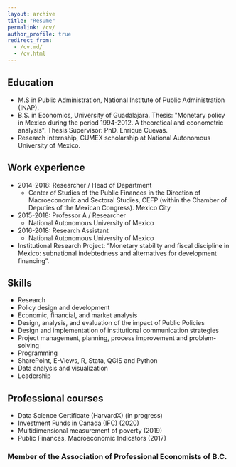 ```yaml
---
layout: archive
title: "Resume"
permalink: /cv/
author_profile: true
redirect_from: 
  - /cv.md/
  - /cv.html
---
```



## Education

* M.S in Public Administration, National Institute of Public Administration (INAP).
* B.S. in Economics, University of Guadalajara. Thesis: "Monetary policy in Mexico during the period 1994-2012. A theoretical and econometric analysis". 
Thesis Supervisor: PhD. Enrique Cuevas.
* Research internship, CUMEX scholarship at National Autonomous University of Mexico. 

## Work experience

* 2014-2018: Researcher / Head of Department
  * Center of Studies of the Public Finances in the Direction of Macroeconomic and Sectoral Studies, CEFP (within the Chamber of Deputies of the Mexican Congress). Mexico City
* 2015-2018: Professor A / Researcher 
  * National Autonomous University of Mexico
* 2016-2018: Research Assistant 
  * National Autonomous University of Mexico
* Institutional Research Project: “Monetary stability and fiscal discipline in Mexico: subnational indebtedness and alternatives for development financing”. 


## Skills

* Research 
* Policy design and development
* Economic, financial, and market analysis
* Design, analysis, and evaluation of the impact of Public Policies
* Design and implementation of institutional communication strategies
* Project management, planning, process improvement and problem-solving
* Programming
* SharePoint, E-Views, R, Stata, QGIS and Python
* Data analysis and visualization
* Leadership

## Professional courses

* Data Science Certificate (HarvardX) (in progress)
* Investment Funds in Canada (IFC) (2020)
* Multidimensional measurement of poverty (2019)
* Public Finances, Macroeconomic Indicators (2017)


### Member of the Association of Professional Economists of B.C.


